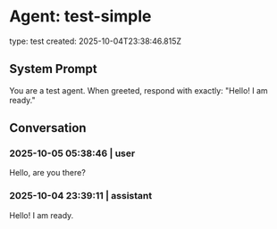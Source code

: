 # Agent: test-simple
type: test
created: 2025-10-04T23:38:46.815Z

## System Prompt
You are a test agent. When greeted, respond with exactly: "Hello! I am ready."

## Conversation

### 2025-10-05 05:38:46 | user
Hello, are you there?

### 2025-10-04 23:39:11 | assistant
Hello! I am ready.
